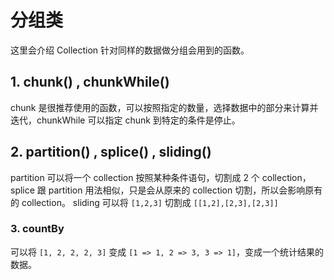 # 分组类
这里会介绍 Collection 针对同样的数据做分组会用到的函数。

## 1. chunk() , chunkWhile()
chunk 是很推荐使用的函数，可以按照指定的数量，选择数据中的部分来计算并迭代，chunkWhile 可以指定 chunk 到特定的条件是停止。

## 2. partition() , splice() , sliding()
partition 可以将一个 collection 按照某种条件语句，切割成 2 个 collection，splice 跟 partition 用法相似，只是会从原来的 collection 切割，所以会影响原有的 collection。
sliding 可以将 `[1,2,3]` 切割成 `[[1,2],[2,3],[2,3]]`

### 3. countBy
可以将 `[1, 2, 2, 2, 3]` 变成 `[1 => 1, 2 => 3, 3 => 1]`，变成一个统计结果的数据。
